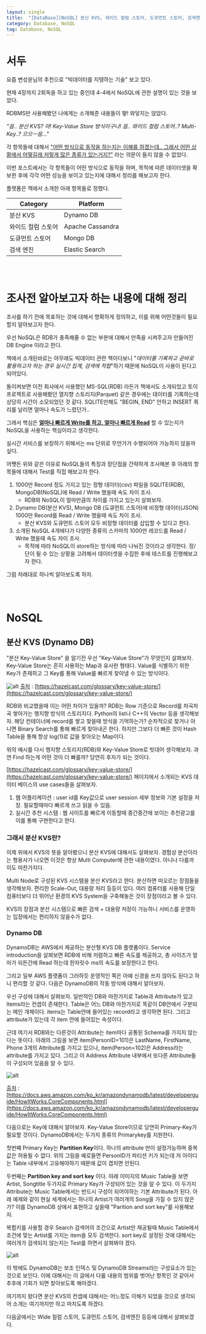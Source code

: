 ```yaml
---
layout: single
title:  "[DataBase][NoSQL] 분산 KVS, 와이드 컬럼 스토어, 도큐먼트 스토어, 검색엔진에 대해서 알아보자 - 01. 서론 및 분산 KVS"
category: Database, NoSQL
tag: Database, NoSQL
---
```


# 서두

요즘 변성윤님의 추천으로 "빅데이터를 지탱하는 기술" 보고 있다.

현재 4장까지 2회독을 하고 있는 중인데 4-4에서 NoSQL에 관한 설명이 있는 것을 보았다. 

RDBMS만 사용해봤던 나에게는 소개해준 내용들이 뙇! 와닿지는 않았다. 

*"음.. 분산 KVS? 아! Key-Value Store 방식이구나! 음.. 와이드 컬럼 스토어..? Multi-Key..? 으으ㅡ음..."*

각 항목들에 대해서 <u>"어떤 방식으로 동작을 하는지는 이해를 하겠는데.. 그래서 어떤 상황에서 어떻길래 저렇게 많은 종류가 있는거지?"</u> 라는 의문이 들지 않을 수 없었다.

이번 포스트에서는 각 항목들이 어떤 방식으로 동작을 하며, 목적에 따른 데이터셋을 확보한 후에 각각 어떤 성능을 보이고 있는지에 대해서 정리를 해보고자 한다. 

플랫폼은 책에서 소개한 아래 항목들로 정했다. 

| Category | Platform |
|----|----|
| 분산 KVS | Dynamo DB |
| 와이드 컬럼 스토어 | Apache Cassandra |
| 도큐먼트 스토어 | Mongo DB |
| 검색 엔진 | Elastic Search |

<br><br>

# 조사전 알아보고자 하는 내용에 대해 정리

조사를 하기 전에 목표하는 것에 대해서 명확하게 정의하고, 이를 위해 어떤것들이 필요할지 알아보고자 한다.

우선 NoSQL은 RDB가 충족해줄 수 없는 부분에 대해서 만족을 시켜주고자 만들어진 DB Engine 이라고 한다.

책에서 소개된바로는 아무래도 빅데이터 관련 책이다보니 "*데이터를 기록하고 곧바로 활용하고자 하는 경우 실시간 집계, 검색에 적합*"하기 때문에 NoSQL이 사용이 된다고 되어있다.

돌이켜보면 이전 회사에서 사용했던 MS-SQL(RDB) 라든가 책에서도 소개되었고 토이 프로젝트로 사용해봤던 열지향 스토리지(Parquet) 같은 경우에는 데이터를 기록하는데 상당히 시간이 소모되었던 것 같다. SQLITE만해도 "BEGIN, END" 안하고 INSERT 쿼리를 날리면 얼마나 속도가 느렸던가..

그래서 핵심은 <u>**얼마나 빠르게 Write를 하고, 얼마나 빠르게 Read**</u> 할 수 있는지가 NoSQL을 사용하는 핵심이라고 생각한다. 

실시간 서비스를 보장하기 위해서는 ms 단위로 무언가가 수행되어야 가능하지 않을까 싶다.

어쨋든 위와 같은 이유로 NoSQL들의 특징과 장단점을 간략하게 조사해본 후 아래의 항목들에 대해서 Test를 직접 해보고자 한다.

1. 1000만 Record 정도 가지고 있는 정형 데이터(csv) 파일을 SQLITE(RDB), MongoDB(NoSQL)에 Read / Write 했을때 속도 차이 조사.
   - RDB와 NoSQL이 얼마만큼의 차이를 가지고 있는지 살펴보자.
2. Dynamo DB(분산 KVS), Mongo DB (도큐먼트 스토어)에 비정형 데이터(JSON) 1000만 Record를 Read / Write 했을때 속도 차이 조사.
   - 분산 KVS와 도큐먼트 스토어 모두 비정형 데이터를 삽입할 수 있다고 한다.
3. 소개된 NoSQL 4개에다가 다양한 종류의 스카마의 1000만 레코드를 Read / Write 했을때 속도 차이 조사.
   - 목적에 따라 NoSQL이 store하는 방식에 따라 나눠진 것이라고 생각한다. 장/단이 될 수 있는 상황을 고려해서 데이터셋을 수집한 후에 테스트를 진행해보고자 한다.

그럼 차례대로 하나씩 알아보도록 하자.

<br><br>

# NoSQL
## 분산 KVS (Dynamo DB)
"분산 Key-Value Store" 을 알기전 우선 "Key-Value Store"가 무엇인지 살펴보자.
Key-Value Store는 흔히 사용하는 Map과 유사한 형태다. Value를 식별하기 위한 Key가 존재하고 그 Key를 통해 Value를 빠르게 찾아낼 수 있는 방식이다. 

![alt](https://hazelcast.com/wp-content/uploads/2021/12/diagram-KeyValueStore-500x800-1.png)
[출처] : [https://hazelcast.com/glossary/key-value-store/](https://hazelcast.com/glossary/key-value-store/)

RDB와 비교했을때 이는 어떤 차이가 있을까? RDB는 Row 기준으로 Record를 차곡차곡 쌓아가는 행지향 방식의 스토리지다. Python의 list나 C++의 Vector 등을 생각해보자. 해당 컨테이너에 record를 쌓고 찾을때 방식을 기억하는가? 순차적으로 찾거나 아니면 Binary Search를 통해 빠르게 찾아내곤 한다. 하지만 그보다 더 빠른 것이 Hash Table을 통해 항상 log(1)로 값을 찾아오는 Map이다. 

위의 예시를 다시 행지향 스토리지(RDB)와 Key-Value Store로 빗대어 생각해보자. 
과연 Find 하는게 어떤 것이 더 빠를까? 당연히 후자가 되는 것이다.

[https://hazelcast.com/glossary/key-value-store/](https://hazelcast.com/glossary/key-value-store/) 페이지에서 소개되는 KVS 데이터 베이스의 use cases들을 살펴보자.

1. 웹 어플리케이션 : user id를 Key값으로 user session 세부 정보와 기본 설정을 저장. 필요할때마다 빠르게 쓰고 읽을 수 있음.
2. 실시간 추천 시스템 : 웹 사이트를 빠르게 이동할때 중간중간에 보이는 추천광고를 이를 통해 구현한다고 한다.

### 그래서 분산 KVS란?
이제 위에서 KVS의 뜻을 알아봤으니 분산 KVS에 대해서도 살펴보자. 경험상 분산이라는 형용사가 나오면 이것은 항상 Multi Computer에 관한 내용이였다. 아니나 다를까 이도 마찬가지다. 

Multi Node로 구성된 KVS 시스템을 분산 KVS라고 한다. 분산하면 떠오르는 장점들을 생각해보자.
편리한 Scale-Out, 대용량 처리 등등이 있다. 여러 컴퓨터를 사용해 단일 컴퓨터보다 더 뛰어난 환경의 KVS System을 구축해놓은 것이 장점이라고 볼 수 있다. 

KVS의 장점과 분산 시스템으로 빠른 검색 + 대용량 저장이 가능하니 서비스를 운영하는 입장에서는 편리하지 않을수가 없다.

### Dynamo DB
DynamoDB는 AWS에서 제공하는 분산형 KVS DB 플랫폼이다.
Service introduction을 살펴보면 RDB에 비해 저렴하고 빠른 속도를 제공하고, 총 사이즈가 얼마가 되든간에 Read 하는데 한자릿수 ms의 속도를 보장한다고 한다.

그리고 일부 AWS 플랫폼이 그러하듯 운영적인 쪽은 아예 신경을 쓰지 않아도 된다고 하니 편리할 것 같다.
다음은 DynamoDB의 작동 방식에 대해서 알아보자.

우선 구성에 대해서 살펴보자. 일반적인 DB와 마찬가지로 Table과 Attribute가 있고 Items라는 컨셉이 존재한다.
Table은 어느 DB와 마찬가지로 똑같이 DB안에서 구분되는 메인 개체이다. items는 Table안에 들어있는 record라고 생각하면 된다. 그리고 attribute가 있는데 각 item 안에 들어있는 속성이다. 

근데 여기서 RDB와는 다른것이 Attribute는 item마다 공통된 Schema를 가지지 않는다는 뜻이다.
아래의 그림을 보면 item(PersonID=101)은 LastName, FirstName, Phone 3개의 Attribute를 가지고 있으나, item(Person=102)은 Address라는 attribute를 가지고 있다. 그리고 이 Address Attribute 내부에서 또다른 Attribute들이 구성되어 있음을 알 수 있다.

![alt](https://docs.aws.amazon.com/ko_kr/amazondynamodb/latest/developerguide/images/HowItWorksPeople.png)

[출처] : [https://docs.aws.amazon.com/ko_kr/amazondynamodb/latest/developerguide/HowItWorks.CoreComponents.html](https://docs.aws.amazon.com/ko_kr/amazondynamodb/latest/developerguide/HowItWorks.CoreComponents.html)

다음으로는 Key에 대해서 알아보자. Key-Value Store이므로 당연히 Primary-Key가 필요할 것이다.
DynamoDB에서는 두가지 종류의 Primarykey를 지원한다.

첫번째 Primary Key는 **Partition Key**이다. 하나의 attribute 만이 설정가능하며 중복값은 허용될 수 없다. 위의 그림을 예로들면 PersonID가 파티션 키가 되는데 저 아이디는 Table 내부에서 고유해야하기 때문에 값이 겹치면 안된다.

두번째는 **Partition key and sort key** 이다. 
아래 이미지의 Music Table을 보면 Artist, Songtitle 두가지로 Primary Key가 구성되어 있는 것을 알 수 있다. 이 두가지 Attribute는 Music Table에서는 반드시 구성이 되어야하는 기본 Attribute가 된다. 아래 예제와 같이 현실 세계에서는 하나의 Artist가 여러개의 Song을 가질 수 있지 않은가? 이를 DynamoDB 상에서 표현하고 싶을때 "Parition and sort key"를 사용해보자. 

복합키를 사용할 경우 Search 검색어의 조건으로 Artist만 제공될때 Music Table에서 조건에 맞는 Artist를 가지는 item을 모두 검색한다. sort key로 설정된 것에 대해서는 여러개가 검색되지 않는지는  Test를 하면서 살펴봐야 겠다.

![alt](https://docs.aws.amazon.com/ko_kr/amazondynamodb/latest/developerguide/images/HowItWorksMusic.png)

[출처]:[https://docs.aws.amazon.com/ko_kr/amazondynamodb/latest/developerguide/images/HowItWorksMusic.png](https://docs.aws.amazon.com/ko_kr/amazondynamodb/latest/developerguide/images/HowItWorksMusic.png)

이 밖에도 DynamoDB는 보조 인덱스 및 DynamoDB Streams라는 구성요소가 있는 것으로 보인다. 이에 대해서는 이 글에서 다룰 내용의 범위를 벗어난 항목인 것 같아서 추후에 기회가 되면 찾아보도록 해야겠다. 

여기까지 왔다면 분산 KVS의 컨셉에 대해서는 어느정도 이해가 되었을 것으로 생각되어 소개는 여기까지만 하고 마치도록 하겠다.

다음글에서는 Wide 컬럼 스토어, 도큐먼트 스토어, 검색엔진 등등에 대해서 살펴보겠다.


